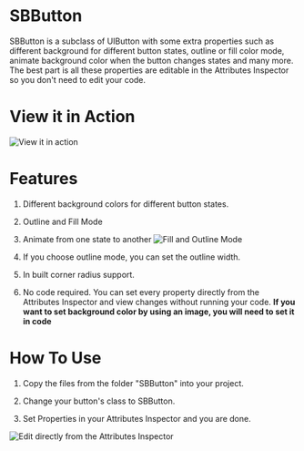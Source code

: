 # SBButton
SBButton is a subclass of UIButton with some extra properties such as different background for different button states, outline or fill color mode, animate background color when the button changes states and many more. The best part is all these properties are editable in the Attributes Inspector so you don't need to edit your code.

# View it in Action
![View it in action](https://cloud.githubusercontent.com/assets/13963558/9470694/52b6b470-4b77-11e5-8d7d-f4f6620d49c3.gif)

# Features

1. Different background colors for different button states.
  
2. Outline and Fill Mode 

3. Animate from one state to another ![Fill and Outline Mode](https://cloud.githubusercontent.com/assets/13963558/9470508/83a7e028-4b76-11e5-8f2e-2b4ab835851a.png)

4. If you choose outline mode, you can set the outline width.

5. In built corner radius support.

6. No code required. You can set every property directly from the Attributes Inspector and view changes without running your code. **If you want to set background color by using an image, you will need to set it in code**

# How To Use

1. Copy the files from the folder "SBButton" into your project.

2. Change your button's class to SBButton.

3. Set Properties in your Attributes Inspector and you are done. 

![](https://cloud.githubusercontent.com/assets/13963558/9470512/8c08e208-4b76-11e5-8a9a-f3a838c7904c.png "Edit directly from the Attributes Inspector")
